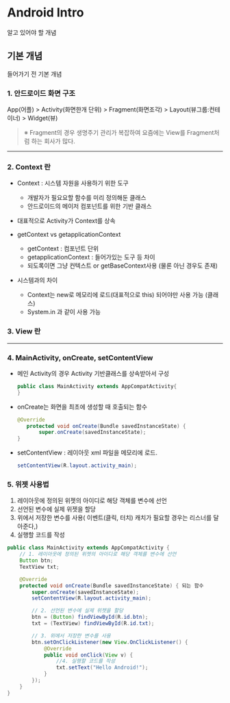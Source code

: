 # Android Intro
알고 있어야 할 개념


## 기본 개념
들어가기 전 기본 개념
### 1. __안드로이드 화면 구조__
App(어플) > Activity(화면한개 단위) > Fragment(화면조각) > Layout(뷰그룹:컨테이너) > Widget(뷰)
> ※ Fragment의 경우 생명주기 관리가 복잡하여 요즘에는 View를 Fragment처럼 하는 회사가 많다.

---
### 2. __Context 란__
- Context : 시스템 자원을 사용하기 위한 도구
  - 개발자가 필요요할 함수를 미리 정의해둔 클래스
  - 안드로이드의 메이저 컴포넌트를 위한 기반 클래스

- 대표적으로 Activity가 Context를 상속

- getContext vs  getapplicationContext
  - getContext : 컴포넌트 단위
  - getapplicationContext : 들어가있는 도구 등 차이
  - 되도록이면 그냥 컨텍스트 or getBaseContext사용 (물론 아닌 경우도 존재)

- 시스템과의 차이
  - Context는 new로 메모리에 로드(대표적으로 this) 되어야만 사용 가능 (클래스)
  - System.in 과 같이 사용 가능


### 3. __View 란__


---
### 4. __MainActivity, onCreate, setContentView__
- 메인 Activity의 경우 Activity 기반클래스를 상속받아서 구성

  ```java
  public class MainActivity extends AppCompatActivity{
  }
  ```

- onCreate는 화면을 최초에 생성할 때 호출되는 함수

  ```java
  @Override
     protected void onCreate(Bundle savedInstanceState) {
         super.onCreate(savedInstanceState);
  }
  ```

- setContentView : 레이아웃 xml 파일을 메모리에 로드.

  ```java
  setContentView(R.layout.activity_main);
  ```

### 5. __위젯 사용법__
  1. 레이아웃에 정의된 위젯의 아이디로 해당 객체를 변수에 선언</br>
  2. 선언된 변수에 실제 위젯을 할당
  3. 위에서 저장한 변수를 사용( 이벤트(클릭, 터치) 캐치가 필요할 경우는 리스너를 달아준다,)
  4. 실행할 코드를 작성

```java
public class MainActivity extends AppCompatActivity {
    // 1. 레이아웃에 정의된 위젯의 아이디로 해당 객체를 변수에 선언
    Button btn;
    TextView txt;

    @Override
    protected void onCreate(Bundle savedInstanceState) { 되는 함수
        super.onCreate(savedInstanceState);
        setContentView(R.layout.activity_main);

        // 2. 선언된 변수에 실제 위젯을 할당
        btn = (Button) findViewById(R.id.btn);
        txt = (TextView) findViewById(R.id.txt);

        // 3. 위에서 저장한 변수를 사용
        btn.setOnClickListener(new View.OnClickListener() {
            @Override
            public void onClick(View v) {
                //4. 실행할 코드를 작성
                txt.setText("Hello Android!");
            }
        });
    }
}
```
